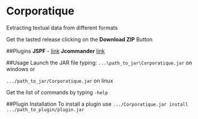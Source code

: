 Corporatique
====================

Extracting textual data from different formats

Get the lasted release clicking on the **Download ZIP** Button

##Plugins
**JSPF** - [link](http://code.google.com/p/jspf/)
**Jcommander** [link](http://jcommander.org/)

##Usage
Launch the JAR file typing:
`...\path_to_jar\Corporatique.jar` on windows or

`.../path_to_jar/Corporatique.jar` on linux

Get the list of commands by typing `-help`

##Plugin Installation
To install a plugin use 
`.../Corporatique.jar install .../path_to_plugin/plugin.jar`
